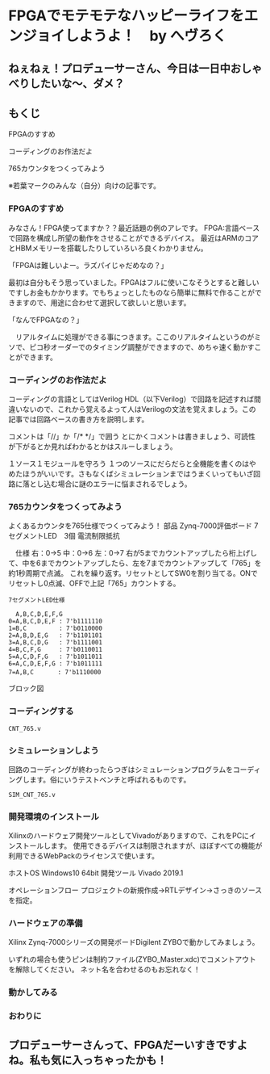 # FPGAでモテモテなハッピーライフをエンジョイしようよ！　by へヴろく


## ねぇねぇ！プロデューサーさん、今日は一日中おしゃべりしたいな～、ダメ？


## もくじ

FPGAのすすめ

コーディングのお作法だよ

765カウンタをつくってみよう

※若葉マークのみんな（自分）向けの記事です。


### FPGAのすすめ
 みなさん！FPGA使ってますか？？最近話題の例のアレです。  FPGA:言語ベースで回路を構成し所望の動作をさせることができるデバイス。  最近はARMのコアとHBMメモリーを搭載したりしていろいろ良くわかりません。

 「FPGAは難しいよー。ラズパイじゃだめなの？」

 最初は自分もそう思っていました。FPGAはフルに使いこなそうとすると難しいですしお金もかかります。でもちょっとしたものなら簡単に無料で作ることができますので、用途に合わせて選択して欲しいと思います。

 「なんでFPGAなの？」

 　リアルタイムに処理ができる事につきます。ここのリアルタイムというのがミソで、ピコ秒オーダーでのタイミング調整ができますので、めちゃ速く動かすことができます。


 
### コーディングのお作法だよ
 コーディングの言語としてはVerilog HDL（以下Verilog）で回路を記述すれば間違いないので、これから覚えるよって人はVerilogの文法を覚えましょう。この記事では回路ベースの書き方を説明します。

コメントは「//」か「/* */」で囲う
とにかくコメントは書きましょう、可読性が下がるとか見ればわかるとかはスルーしましょう。

１ソース１モジュールを守ろう
１つのソースにだらだらと全機能を書くのはやめたほうがいいです。さもなくばシミュレーションまではうまくいってもいざ回路に落とし込む場合に謎のエラーに悩まされるでしょう。




### 765カウンタをつくってみよう
 よくあるカウンタを765仕様でつくってみよう！
部品
Zynq-7000評価ボード
7セグメントLED　3個
電流制限抵抗

　仕様
右：0→5
中：0→6
左：0→7
右が5までカウントアップしたら桁上げして、中を6までカウントアップしたら、左を7までカウントアップして「765」を約1秒周期で点滅。
これを繰り返す。リセットとしてSW0を割り当てる。ONでリセットし0点滅、OFFで上記「765」カウントする。

```
7セグメントLED仕様

  A,B,C,D,E,F,G
0=A,B,C,D,E,F : 7'b1111110
1=B,C         : 7'b0110000
2=A,B,D,E,G   : 7'b1101101
3=A,B,C,D,G   : 7'b1111001
4=B,C,F,G     : 7'b0110011
5=A,C,D,F,G   : 7'b1011011
6=A,C,D,E,F,G : 7'b1011111
7=A,B,C     　: 7'b1110000
```
ブロック図


### コーディングする
```
CNT_765.v
```

### シミュレーションしよう
回路のコーディングが終わったらつぎはシミュレーションプログラムをコーディングします。俗にいうテストベンチと呼ばれるものです。
```
SIM_CNT_765.v
```
### 開発環境のインストール
Xilinxのハードウェア開発ツールとしてVivadoがありますので、これをPCにインストールします。
使用できるデバイスは制限されますが、ほぼすべての機能が利用できるWebPackのライセンスで使います。

ホストOS Windows10 64bit 
開発ツール Vivado 2019.1

オペレーションフロー
プロジェクトの新規作成→RTLデザイン→さっきのソースを指定。


### ハードウェアの準備

Xilinx Zynq-7000シリーズの開発ボードDigilent ZYBOで動かしてみましょう。

いずれの場合も使うピンは制約ファイル(ZYBO_Master.xdc)でコメントアウトを解除してください。
ネット名を合わせるのもお忘れなく！

### 動かしてみる



### おわりに

## プロデューサーさんって、FPGAだーいすきですよね。私も気に入っちゃったかも！